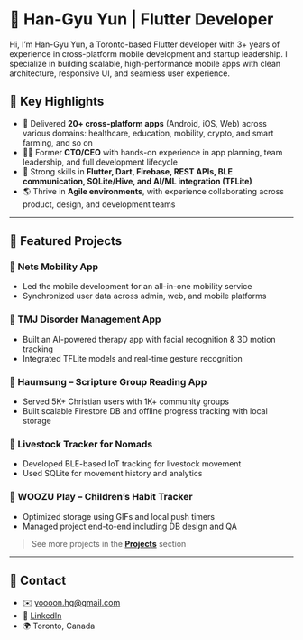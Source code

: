 # 📌 Han-Gyu Yun | Flutter Developer
Hi, I’m Han-Gyu Yun, a Toronto-based Flutter developer with 3+ years of experience in cross-platform mobile development and startup leadership. I specialize in building scalable, high-performance mobile apps with clean architecture, responsive UI, and seamless user experience.

## 🚀 Key Highlights

- 🔧 Delivered **20+ cross-platform apps** (Android, iOS, Web) across various domains: healthcare, education, mobility, crypto, and smart farming, and so on
- 👨‍💼 Former **CTO/CEO** with hands-on experience in app planning, team leadership, and full development lifecycle  
- 🧠 Strong skills in **Flutter, Dart, Firebase, REST APIs, BLE communication, SQLite/Hive, and AI/ML integration (TFLite)**  
- 🌎 Thrive in **Agile environments**, with experience collaborating across product, design, and development teams  

---

## 📱 Featured Projects

### 🔹 Nets Mobility App
- Led the mobile development for an all-in-one mobility service
- Synchronized user data across admin, web, and mobile platforms

### 🔹 TMJ Disorder Management App
- Built an AI-powered therapy app with facial recognition & 3D motion tracking
- Integrated TFLite models and real-time gesture recognition

### 🔹 Haumsung – Scripture Group Reading App
- Served 5K+ Christian users with 1K+ community groups
- Built scalable Firestore DB and offline progress tracking with local storage

### 🔹 Livestock Tracker for Nomads
- Developed BLE-based IoT tracking for livestock movement
- Used SQLite for movement history and analytics

### 🔹 WOOZU Play – Children’s Habit Tracker
- Optimized storage using GIFs and local push timers
- Managed project end-to-end including DB design and QA

> See more projects in the **[Projects](https://www.notion.so/IT-Service-Developer-Han-Kyu-Yun-125c8b2d22cb46f4a723beaf8a60804a?pvs=4#19831051bb4c814c86e0f5b3cbe0a1fa)** section

---

## 📢 Contact

- ✉️ yoooon.hg@gmail.com  
- 🔗 [LinkedIn](https://github.com/YUhttps://www.linkedin.com/in/han-kyu-yun/?locale=en_USNHANKYU/who-am-I/edit/main/README.md)  
- 🌍 Toronto, Canada

